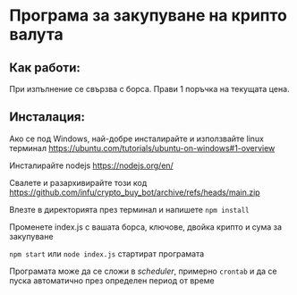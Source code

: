 # Програма за закупуване на крипто валута

## Как работи:

При изпълнение се свързва с борса.
Прави 1 поръчка на текущата цена.

## Инсталация:

Ако се под Windows, най-добре инсталирайте и използвайте linux терминал https://ubuntu.com/tutorials/ubuntu-on-windows#1-overview

Инсталирайте nodejs https://nodejs.org/en/

Свалете и разархивирайте този код https://github.com/infu/crypto_buy_bot/archive/refs/heads/main.zip

Влезте в директорията през терминал и напишете ```npm install```

Променете index.js с вашата борса, ключове, двойка крипто и сума за закупуване 

```npm start``` или ```node index.js``` стартират програмата

Програмата може да се сложи в *scheduler*, примерно `crontab` и да се пуска автоматично през определен период от време

